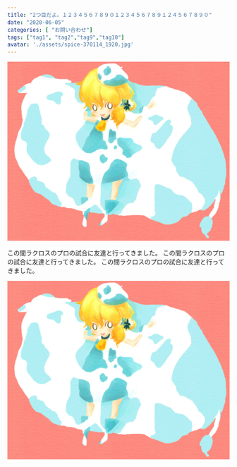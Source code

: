 ```yaml
---
title: "2つ目だよ。１２３４５６７８９０１２３４５６７８９１２４５６７８９０"
date: "2020-06-05"
categories: [ "お問い合わせ"]
tags: ["tag1", "tag2","tag9","tag10"]
avatar: './assets/spice-370114_1920.jpg'
---
```

![Alt text here](./assets/sample.jpg)

この間ラクロスのプロの試合に友達と行ってきました。
この間ラクロスのプロの試合に友達と行ってきました。
この間ラクロスのプロの試合に友達と行ってきました。

![Alt text here](./assets/sample.jpg)